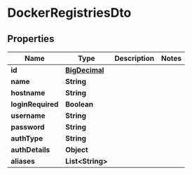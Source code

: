 # DockerRegistriesDto

## Properties
Name | Type | Description | Notes
------------ | ------------- | ------------- | -------------
**id** | [**BigDecimal**](BigDecimal.md) |  | 
**name** | **String** |  | 
**hostname** | **String** |  | 
**loginRequired** | **Boolean** |  | 
**username** | **String** |  | 
**password** | **String** |  | 
**authType** | **String** |  | 
**authDetails** | **Object** |  | 
**aliases** | **List&lt;String&gt;** |  | 
